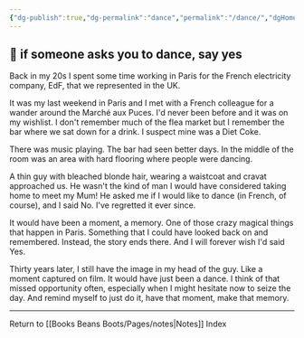 ```yaml
---
{"dg-publish":true,"dg-permalink":"dance","permalink":"/dance/","dgHomeLink":true,"dgPassFrontmatter":false}
---
```



## 🌿 if someone asks you to dance, say yes

Back in my 20s I spent some time working in Paris for the French electricity company, EdF, that we represented in the UK.

It was my last weekend in Paris and I met with a French colleague for a wander around the Marché aux Puces. I'd never been before and it was on my wishlist. I don't remember much of the flea market but I remember the bar where we sat down for a drink. I suspect mine was a Diet Coke.

There was music playing. The bar had seen better days. In the middle of the room was an area with hard flooring where people were dancing.

A thin guy with bleached blonde hair, wearing a waistcoat and cravat approached us. He wasn't the kind of man I would have considered taking home to meet my Mum! He asked me if I would like to dance (in French, of course), and I said No. I've regretted it ever since.

It would have been a moment, a memory. One of those crazy magical things that happen in Paris. Something that I could have looked back on and remembered. Instead, the story ends there. And I will forever wish I'd said Yes.

Thirty years later, I still have the image in my head of the guy. Like a moment captured on film. It would have just been a dance. I think of that missed opportunity often, especially when I might hesitate now to seize the day. And remind myself to just do it, have that moment, make that memory.

---

Return to [[Books Beans Boots/Pages/notes|Notes]] Index